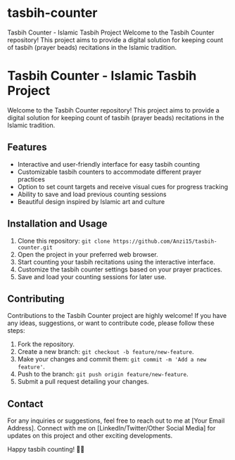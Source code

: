 
# tasbih-counter
Tasbih Counter - Islamic Tasbih Project  Welcome to the Tasbih Counter repository! This project aims to provide a digital solution for keeping count of tasbih (prayer beads) recitations in the Islamic tradition.  
# Tasbih Counter - Islamic Tasbih Project

Welcome to the Tasbih Counter repository! This project aims to provide a digital solution for keeping count of tasbih (prayer beads) recitations in the Islamic tradition.

## Features
- Interactive and user-friendly interface for easy tasbih counting
- Customizable tasbih counters to accommodate different prayer practices
- Option to set count targets and receive visual cues for progress tracking
- Ability to save and load previous counting sessions
- Beautiful design inspired by Islamic art and culture

## Installation and Usage
1. Clone this repository: `git clone https://github.com/Anzi15/tasbih-counter.git`
2. Open the project in your preferred web browser.
3. Start counting your tasbih recitations using the interactive interface.
4. Customize the tasbih counter settings based on your prayer practices.
5. Save and load your counting sessions for later use.

## Contributing
Contributions to the Tasbih Counter project are highly welcome! If you have any ideas, suggestions, or want to contribute code, please follow these steps:
1. Fork the repository.
2. Create a new branch: `git checkout -b feature/new-feature`.
3. Make your changes and commit them: `git commit -m 'Add a new feature'`.
4. Push to the branch: `git push origin feature/new-feature`.
5. Submit a pull request detailing your changes.

## Contact
For any inquiries or suggestions, feel free to reach out to me at [Your Email Address]. Connect with me on [LinkedIn/Twitter/Other Social Media] for updates on this project and other exciting developments.

Happy tasbih counting! 🌙✨
